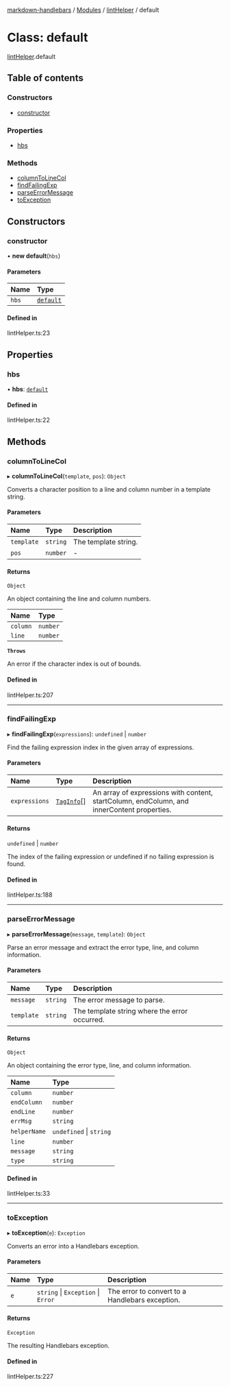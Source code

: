 [markdown-handlebars](../README.md) / [Modules](../modules.md) / [lintHelper](../modules/lintHelper.md) / default

# Class: default

[lintHelper](../modules/lintHelper.md).default

## Table of contents

### Constructors

- [constructor](lintHelper.default.md#constructor)

### Properties

- [hbs](lintHelper.default.md#hbs)

### Methods

- [columnToLineCol](lintHelper.default.md#columntolinecol)
- [findFailingExp](lintHelper.default.md#findfailingexp)
- [parseErrorMessage](lintHelper.default.md#parseerrormessage)
- [toException](lintHelper.default.md#toexception)

## Constructors

### constructor

• **new default**(`hbs`)

#### Parameters

| Name | Type |
| :------ | :------ |
| `hbs` | [`default`](index.default.md) |

#### Defined in

lintHelper.ts:23

## Properties

### hbs

• **hbs**: [`default`](index.default.md)

#### Defined in

lintHelper.ts:22

## Methods

### columnToLineCol

▸ **columnToLineCol**(`template`, `pos`): `Object`

Converts a character position to a line and column number in a template string.

#### Parameters

| Name | Type | Description |
| :------ | :------ | :------ |
| `template` | `string` | The template string. |
| `pos` | `number` | - |

#### Returns

`Object`

An object containing the line and column numbers.

| Name | Type |
| :------ | :------ |
| `column` | `number` |
| `line` | `number` |

**`Throws`**

An error if the character index is out of bounds.

#### Defined in

lintHelper.ts:207

___

### findFailingExp

▸ **findFailingExp**(`expressions`): `undefined` \| `number`

Find the failing expression index in the given array of expressions.

#### Parameters

| Name | Type | Description |
| :------ | :------ | :------ |
| `expressions` | [`TagInfo`](../interfaces/utils_findTags.TagInfo.md)[] | An array of expressions with content, startColumn, endColumn, and innerContent properties. |

#### Returns

`undefined` \| `number`

The index of the failing expression or undefined if no failing expression is found.

#### Defined in

lintHelper.ts:188

___

### parseErrorMessage

▸ **parseErrorMessage**(`message`, `template`): `Object`

Parse an error message and extract the error type, line, and column information.

#### Parameters

| Name | Type | Description |
| :------ | :------ | :------ |
| `message` | `string` | The error message to parse. |
| `template` | `string` | The template string where the error occurred. |

#### Returns

`Object`

An object containing the error type, line, and column information.

| Name | Type |
| :------ | :------ |
| `column` | `number` |
| `endColumn` | `number` |
| `endLine` | `number` |
| `errMsg` | `string` |
| `helperName` | `undefined` \| `string` |
| `line` | `number` |
| `message` | `string` |
| `type` | `string` |

#### Defined in

lintHelper.ts:33

___

### toException

▸ **toException**(`e`): `Exception`

Converts an error into a Handlebars exception.

#### Parameters

| Name | Type | Description |
| :------ | :------ | :------ |
| `e` | `string` \| `Exception` \| `Error` | The error to convert to a Handlebars exception. |

#### Returns

`Exception`

The resulting Handlebars exception.

#### Defined in

lintHelper.ts:227
